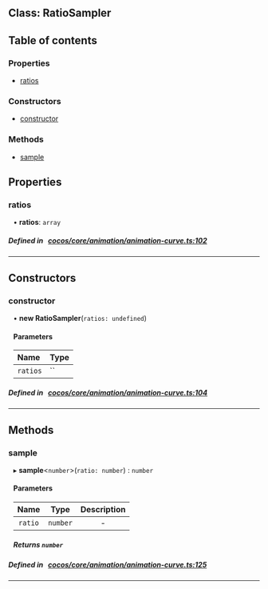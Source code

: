 
## Class: RatioSampler





<div class="table-of-content">
<h2>Table of contents</h2>


### Properties

- [ ratios](#ratios)

### Constructors

- [ constructor](#constructor)

### Methods

- [ sample](#sample)
</div>

## Properties


### ratios
<div style="margin-left: 10px;">




•  **ratios**:
`array` 
</div>

##### Defined in &nbsp;   [cocos/core/animation/animation-curve.ts:102](https://github.com/cocos-creator/engine/blob/c7bf6b8a9/cocos/core/animation/animation-curve.ts#L102)&nbsp;


___

<!---->
## Constructors


### constructor
<div style="margin-left: 10px;">

• **new RatioSampler**(`ratios: undefined`)

#### Parameters
| Name | Type |
| :------ | :------ |
| `ratios` | `` |





</div>

##### Defined in &nbsp;   [cocos/core/animation/animation-curve.ts:104](https://github.com/cocos-creator/engine/blob/c7bf6b8a9/cocos/core/animation/animation-curve.ts#L104)&nbsp;


---

<!---->
## Methods

### sample
<div style="margin-left: 10px;">

▸   **sample**<`number`\>(`ratio: number`) : `number`




<!---->
<!--    #### Returns `number` -->
<!---->

#### Parameters

| Name | Type | Description |
| :------: | :------: | :------: |
| `ratio` | `number` | - |



##### Returns `number`




</div>

##### Defined in &nbsp;   [cocos/core/animation/animation-curve.ts:125](https://github.com/cocos-creator/engine/blob/c7bf6b8a9/cocos/core/animation/animation-curve.ts#L125)&nbsp;
___
<!---->



